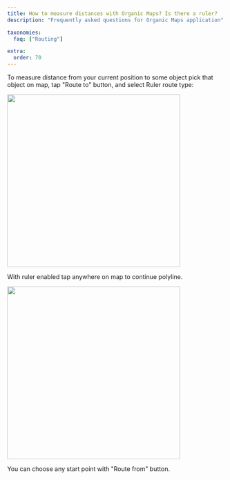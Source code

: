 ```yaml
---
title: How to measure distances with Organic Maps? Is there a ruler?
description: "Frequently asked questions for Organic Maps application"

taxonomies:
  faq: ["Routing"]

extra:
  order: 70
---
```


To measure distance from your current position to some object pick that object on map, tap "Route to" button, and select Ruler route type:

<img src="/faq/routing/how-to-measure-distances-with-organic-maps/ruler-type.jpg" width="400px"/>

With ruler enabled tap anywhere on map to continue polyline.

<img src="/faq/routing/how-to-measure-distances-with-organic-maps/ruler-line.jpg" width="400px"/>

You can choose any start point with "Route from" button.
